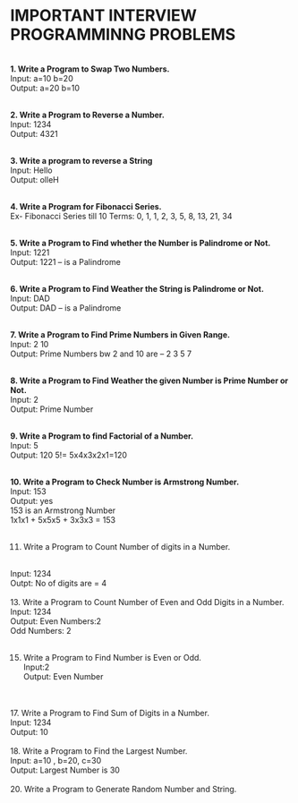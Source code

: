 # IMPORTANT INTERVIEW PROGRAMMINNG PROBLEMS
<br>
<b>1. Write a Program to Swap Two Numbers. </b>
<br>
Input: a=10 b=20
<br>
Output: a=20 b=10
<br>
<br>

<b>2. Write a Program to Reverse a Number.</b>
<br>
Input: 1234
<br>
Output: 4321
<br>
<br>

<b>3. Write a program to reverse a String</b>
<br>
Input: Hello
<br>
Output: olleH
<br>
<br>

<b>4. Write a Program for Fibonacci Series.</b>
<br>
Ex- Fibonacci Series till 10 Terms:
0, 1, 1, 2, 3, 5, 8, 13, 21, 34
<br>
<br>

<b>5. Write a Program to Find whether the Number is Palindrome or Not.</b>
<br>
Input: 1221
<br>
Output: 1221 – is a Palindrome
<br>
<br>

<b>6. Write a Program to Find Weather the String is Palindrome or Not.</b>
<br>
Input: DAD
<br>
Output: DAD – is a Palindrome
<br>
<br>

<b>7. Write a Program to Find Prime Numbers in Given Range.</b>
<br>
Input: 2 10
<br>
Output: Prime Numbers bw 2 and 10 are – 2 3 5 7
<br>
<br>

<b>8. Write a Program to Find Weather the given Number is Prime Number or Not.</b>
<br>
Input: 2
<br>
Output: Prime Number
<br>
<br>

<b>9. Write a Program to find Factorial of a Number.</b>
<br>
Input: 5
<br>
Output: 120 5!= 5x4x3x2x1=120
<br>
<br>

<b>10. Write a Program to Check Number is Armstrong Number.</b>
<br>
Input: 153
<br>
Output: yes
<br>
153 is an Armstrong Number
<br>
1x1x1 + 5x5x5 + 3x3x3 = 153
<br>
<br>

11. Write a Program to Count Number of digits in a Number.
<br>
Input: 1234
<br>
Outpt: No of digits are = 4
<br>
<br>
13. Write a Program to Count Number of Even and Odd Digits in a Number.
<br>
Input: 1234
<br>
Output: Even Numbers:2
<br>
Odd Numbers: 2
<br>
<br>

15. Write a Program to Find Number is Even or Odd.<br>
Input:2<br>
Output: Even Number
<br>
<br>
17. Write a Program to Find Sum of Digits in a Number.<br>
Input: 1234<br>
Output: 10
<br>
<br>
18. Write a Program to Find the Largest Number. <br>
Input: a=10 , b=20, c=30<br>
Output: Largest Number is 30
<br>
<br>
20. Write a Program to Generate Random Number and String.<br>
